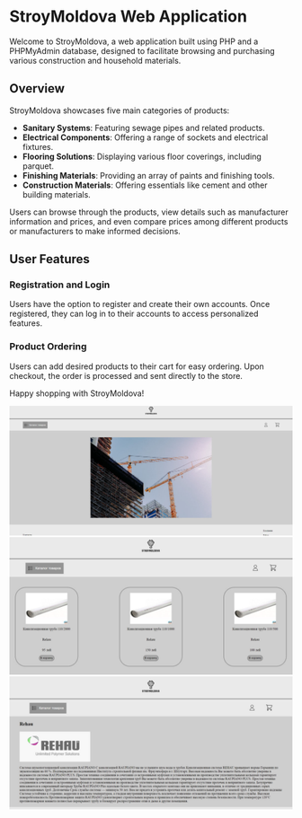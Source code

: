 # StroyMoldova Web Application

Welcome to StroyMoldova, a web application built using PHP and a PHPMyAdmin database, designed to facilitate browsing and purchasing various construction and household materials. 

## Overview

StroyMoldova showcases five main categories of products:
- **Sanitary Systems**: Featuring sewage pipes and related products.
- **Electrical Components**: Offering a range of sockets and electrical fixtures.
- **Flooring Solutions**: Displaying various floor coverings, including parquet.
- **Finishing Materials**: Providing an array of paints and finishing tools.
- **Construction Materials**: Offering essentials like cement and other building materials.

Users can browse through the products, view details such as manufacturer information and prices, and even compare prices among different products or manufacturers to make informed decisions.

## User Features

### Registration and Login
Users have the option to register and create their own accounts. Once registered, they can log in to their accounts to access personalized features.

### Product Ordering
Users can add desired products to their cart for easy ordering. Upon checkout, the order is processed and sent directly to the store.

Happy shopping with StroyMoldova!

![Alt text](/main.jpg)
![Alt text](/canal.jpg)
![Alt text](/desc.jpg)

